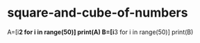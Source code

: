 # square-and-cube-of-numbers
A=[i**2 for i in range(50)]
print(A)
B=[i**3 for i in range(50)]
print(B)
